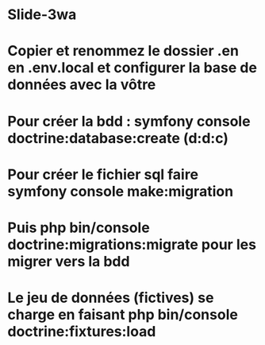# Slide-3wa
# Copier et renommez le dossier .en en .env.local et configurer la base de données avec la vôtre
# Pour créer la bdd :  symfony console doctrine:database:create (d:d:c)
# Pour créer le fichier sql faire symfony console make:migration
# Puis php bin/console doctrine:migrations:migrate pour les migrer vers la bdd
# Le jeu de données (fictives) se charge en faisant php bin/console doctrine:fixtures:load
